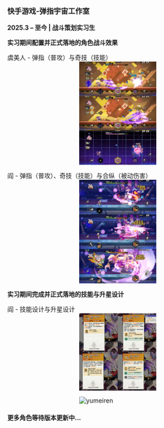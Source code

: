 ### **快手游戏-弹指宇宙工作室**  
**2025.3 – 至今 | 战斗策划实习生**  

**实习期间配置并正式落地的角色战斗效果**

虞美人 - 弹指（普攻）与奇技（技能）
<img src="./static/assets/img/yumeiren.jpeg" 
     alt="yumeiren" 
     width="35%" 
     style="display:block; margin:0 auto">

阎 - 弹指（普攻）、奇技（技能）与合纵（被动伤害）
<img src="./static/assets/img/yan.jpeg" 
     alt="yumeiren" 
     width="35%" 
     style="display:block; margin:0 auto">

**实习期间完成并正式落地的技能与升星设计**

阎 - 技能设计与升星设计
<img src="./static/assets/img/yanjineng.jpeg" 
     alt="yumeiren" 
     width="35%" 
     style="display:block; margin:0 auto">
     
<img src="./static/assets/img/yanshengxing.jpeg" 
     alt="yumeiren" 
     width="35%" 
     style="display:block; margin:0 auto">

#### 更多角色等待版本更新中...
<!-- ### **软件工程师实习生**  
**2025年1月 – 2025年6月 | 字节跳动**  

负责大规模推荐系统的开发与优化，专注于算法改进和系统效率提升。参与实时数据处理管道的构建，并优化模型推理流程，以提升个性化内容推荐效果。

#### 主要贡献:  
- 研发并优化推荐算法，提高用户互动率和内容相关性。  
- 设计并实现实时数据处理流程，提升模型推理的计算效率。  
- 进行A/B测试与性能分析，基于用户行为数据优化推荐策略。 -->
